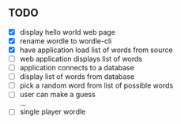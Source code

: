 ## TODO
- [x] display hello world web page  
- [x] rename wordle to wordle-cli  
- [x] have application load list of words from source  
- [ ] web application displays list of words  
- [ ] application connects to a database  
- [ ] display list of words from database  
- [ ] pick a random word from list of possible words  
- [ ] user can make a guess  
...  
- [ ] single player wordle  

